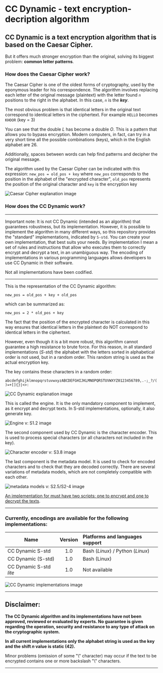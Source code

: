 # CC Dynamic - text encryption-decription algorithm

## CC Dynamic is a text encryption algorithm that is based on the Caesar Cipher.

But it offers much stronger encryption than the original, solving its biggest problem: **common letter patterns**.

### How does the Caesar Cipher work?

The Caesar Cipher is one of the oldest forms of cryptography, used by the eponymous leader for his correspondence. The algorithm involves replacing each letter of the original message (plaintext) with the letter found *`n`* positions to the right in the alphabet. In this case, *`n`* is the ***key***.

The most obvious problem is that identical letters in the original text correspond to identical letters in the ciphertext. For example `HELLO` becomes `KHOOR` (key = 3)

You can see that the double *L* has become a double *O*. This is a pattern that allows you to bypass encryption. Modern computers, in fact, can try in a very short time all the possible combinations (keys), which in the English alphabet are 26.

Additionally, spaces between words can help find patterns and decipher the original message.

The algorithm used by the Caesar Cipher can be indicated with this expression:
`new_pos = old_pos + key`
where `new_pos` corresponds to the position in the alphabet of the "encrypted character", `old_pos` represents the position of the original character and `key` is the encryption key

![Caesar Cipher explanation image](images/Caesar_Cipher.png)

### How does the CC Dynamic work?

---

Important note: It is not CC Dynamic (intended as an algorithm) that guarantees robustness, but its implementation. However, it is possible to implement the algorithm in many different ways, so this repository provides the "standard" implementations, indicated by `S-std`. You can create your own implementation, that best suits your needs. By implementation I mean a set of rules and instructions that allow who executes them to correctly encrypt and decrypt a text, in an unambiguous way. The encoding of implementations in various programming languages ​​allows developers to use CC Dynamic in their software.

Not all implementations have been codified.

---

This is the representation of the CC Dynamic algorithm:

`new_pos = old_pos + key + old_pos`

which can be summarized as:

`new_pos = 2 * old_pos + key`

The fact that the position of the encrypted character is calculated in this way ensures that identical letters in the plaintext do NOT correspond to identical letters in the ciphertext.

However, even though it is a bit more robust, this algorithm cannot guarantee a high resistance to brute force. For this reason, in all standard implementations (*S-std*) the alphabet with the letters sorted in alphabetical order is not used, but in a random order. This random string is used as the actual encryption key.

The key contains these characters in a random order:

`abcdefghijklmnopqrstuvwxyzABCDEFGHIJKLMNOPQRSTUVWXYZ0123456789,.-;_?/()=+[]{}|<>:`

![CC Dynamic explanation image](images/CC_Dynamic.png)

This is called the engine. It is the only mandatory component to implement, as it encrypt and decrypt texts. In S-std implementations, optionally, it also generate key.

![Engine v: S1.2 image](images/Engine.png)

The second component used by CC Dynamic is the character encoder. This is used to process special characters (or all characters not included in the key).

![Character encoder v: S3.8 image](images/Characters_encoder.png)

The last component is the metadata model. It is used to check for encoded characters and to check that they are decoded correctly. There are several variations of metadata models, which are not completely compatible with each other.

![metadata models v: S2.5/S2-4 image](images/Metadata_models.png)

<u>An implementation for must have two scripts: one to encrypt and one to decrypt the texts</u>.

---

### Currently, encodings are available for the following implementations:

| Name                    | Version | Platforms and languages support   |
| ----------------------- |:-------:|:--------------------------------- |
| CC Dynamic S-std        | 1.0     | Bash (*Linux*) / Python (*Linux*) |
| CC Dynamic (S-std)      | 1.0     | Bash (Linux)                      |
| CC Dynamic S-std *lite* | 1.0     | Not available                     |

![CC Dynamic implementations image](images/Implementations.png)

---

## Disclaimer:

**The CC Dynamic algorithm and its implementations have not been approved, reviewed or evaluated by experts. No guarantee is given regarding the operation, security and resistance to any type of attack on the cryptographic system.**

**In all current implementations only the alphabet string is used as the key and the shift *n* value is static (42).**

Minor problems (omission of some "\\" character) may occur if the text to be encrypted contains one or more backslash "\\" characters.

---
